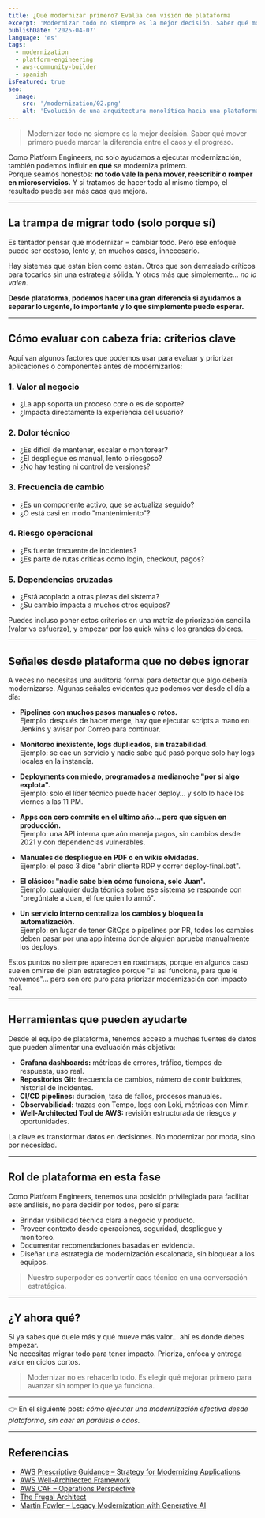 ```yaml
---
title: ¿Qué modernizar primero? Evalúa con visión de plataforma
excerpt: 'Modernizar todo no siempre es la mejor decisión. Saber qué mover primero puede marcar la diferencia entre el caos y el progreso.'
publishDate: '2025-04-07'
language: 'es'
tags:
  - modernization
  - platform-engineering
  - aws-community-builder
  - spanish
isFeatured: true
seo:
  image:
    src: '/modernization/02.png'
    alt: 'Evolución de una arquitectura monolítica hacia una plataforma moderna'
---
```


> Modernizar todo no siempre es la mejor decisión. Saber qué mover primero puede marcar la diferencia entre el caos y el progreso.

Como Platform Engineers, no solo ayudamos a ejecutar modernización, también podemos influir en **qué** se moderniza primero.  
Porque seamos honestos: **no todo vale la pena mover, reescribir o romper en microservicios.** Y si tratamos de hacer todo al mismo tiempo, el resultado puede ser más caos que mejora.

---

## La trampa de migrar todo (solo porque sí)

Es tentador pensar que modernizar = cambiar todo. Pero ese enfoque puede ser costoso, lento y, en muchos casos, innecesario.

Hay sistemas que están bien como están. Otros que son demasiado críticos para tocarlos sin una estrategia sólida. Y otros más que simplemente… _no lo valen_.

**Desde plataforma, podemos hacer una gran diferencia si ayudamos a separar lo urgente, lo importante y lo que simplemente puede esperar.**

---

## Cómo evaluar con cabeza fría: criterios clave

Aquí van algunos factores que podemos usar para evaluar y priorizar aplicaciones o componentes antes de modernizarlos:

### 1. Valor al negocio

- ¿La app soporta un proceso core o es de soporte?
- ¿Impacta directamente la experiencia del usuario?

### 2. Dolor técnico

- ¿Es difícil de mantener, escalar o monitorear?
- ¿El despliegue es manual, lento o riesgoso?
- ¿No hay testing ni control de versiones?

### 3. Frecuencia de cambio

- ¿Es un componente activo, que se actualiza seguido?
- ¿O está casi en modo "mantenimiento"?

### 4. Riesgo operacional

- ¿Es fuente frecuente de incidentes?
- ¿Es parte de rutas críticas como login, checkout, pagos?

### 5. Dependencias cruzadas

- ¿Está acoplado a otras piezas del sistema?
- ¿Su cambio impacta a muchos otros equipos?

Puedes incluso poner estos criterios en una matriz de priorización sencilla (valor vs esfuerzo), y empezar por los quick wins o los grandes dolores.

---

## Señales desde plataforma que no debes ignorar

A veces no necesitas una auditoría formal para detectar que algo debería modernizarse. Algunas señales evidentes que podemos ver desde el día a día:

- **Pipelines con muchos pasos manuales o rotos.**  
  Ejemplo: después de hacer merge, hay que ejecutar scripts a mano en Jenkins y avisar por Correo para continuar.

- **Monitoreo inexistente, logs duplicados, sin trazabilidad.**  
  Ejemplo: se cae un servicio y nadie sabe qué pasó porque solo hay logs locales en la instancia.

- **Deployments con miedo, programados a medianoche "por si algo explota".**  
  Ejemplo: solo el líder técnico puede hacer deploy… y solo lo hace los viernes a las 11 PM.

- **Apps con cero commits en el último año… pero que siguen en producción.**  
  Ejemplo: una API interna que aún maneja pagos, sin cambios desde 2021 y con dependencias vulnerables.

- **Manuales de despliegue en PDF o en wikis olvidadas.**  
  Ejemplo: el paso 3 dice "abrir cliente RDP y correr deploy-final.bat".

- **El clásico: "nadie sabe bien cómo funciona, solo Juan".**  
  Ejemplo: cualquier duda técnica sobre ese sistema se responde con "pregúntale a Juan, él fue quien lo armó".

- **Un servicio interno centraliza los cambios y bloquea la automatización.**  
  Ejemplo: en lugar de tener GitOps o pipelines por PR, todos los cambios deben pasar por una app interna donde alguien aprueba manualmente los deploys.

Estos puntos no siempre aparecen en roadmaps, porque en algunos caso suelen omirse del plan estrategico porque "si asi funciona, para que le movemos"... pero son oro puro para priorizar modernización con impacto real.

---

## Herramientas que pueden ayudarte

Desde el equipo de plataforma, tenemos acceso a muchas fuentes de datos que pueden alimentar una evaluación más objetiva:

- **Grafana dashboards:** métricas de errores, tráfico, tiempos de respuesta, uso real.
- **Repositorios Git:** frecuencia de cambios, número de contribuidores, historial de incidentes.
- **CI/CD pipelines:** duración, tasa de fallos, procesos manuales.
- **Observabilidad:** trazas con Tempo, logs con Loki, métricas con Mimir.
- **Well-Architected Tool de AWS:** revisión estructurada de riesgos y oportunidades.

La clave es transformar datos en decisiones. No modernizar por moda, sino por necesidad.

---

## Rol de plataforma en esta fase

Como Platform Engineers, tenemos una posición privilegiada para facilitar este análisis, no para decidir por todos, pero sí para:

- Brindar visibilidad técnica clara a negocio y producto.
- Proveer contexto desde operaciones, seguridad, despliegue y monitoreo.
- Documentar recomendaciones basadas en evidencia.
- Diseñar una estrategia de modernización escalonada, sin bloquear a los equipos.

> Nuestro superpoder es convertir caos técnico en una conversación estratégica.

---

## ¿Y ahora qué?

Si ya sabes qué duele más y qué mueve más valor… ahí es donde debes empezar.  
No necesitas migrar todo para tener impacto. Prioriza, enfoca y entrega valor en ciclos cortos.

> Modernizar no es rehacerlo todo. Es elegir qué mejorar primero para avanzar sin romper lo que ya funciona.

---

👉 En el siguiente post: _cómo ejecutar una modernización efectiva desde plataforma, sin caer en parálisis o caos._

---

## Referencias

- [AWS Prescriptive Guidance – Strategy for Modernizing Applications](https://docs.aws.amazon.com/prescriptive-guidance/latest/strategy-modernizing-applications/welcome.html)
- [AWS Well-Architected Framework](https://docs.aws.amazon.com/wellarchitected/latest/framework/welcome.html)
- [AWS CAF – Operations Perspective](https://docs.aws.amazon.com/whitepapers/latest/aws-caf-operations-perspective/aws-caf-operations-perspective.html)
- [The Frugal Architect](https://thefrugalarchitect.com/laws/)
- [Martin Fowler – Legacy Modernization with Generative AI](https://martinfowler.com/articles/legacy-modernization-gen-ai.html)
